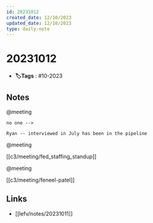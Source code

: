 ```yaml
---
id: 20231012
created_date: 12/10/2023
updated_date: 12/10/2023
type: daily-note
---
```


# 20231012
- **🏷️Tags** : #10-2023  

## Notes

@meeting 

```
no one --> 

Ryan -- interviewed in July has been in the pipeline
```

@meeting 

[[c3/meeting/fed_staffing_standup]] 

@meeting 

[[c3/meeting/feneel-patel]] 
## Links
- [[lefv/notes/20231011]]  